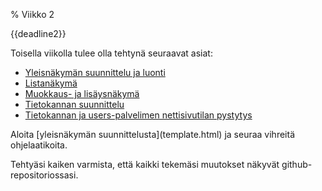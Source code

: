 % Viikko 2
<!-- order: 1 -->

<wip />

<deadline>{{deadline2}}</deadline>

Toisella viikolla tulee olla tehtynä seuraavat asiat:

* [Yleisnäkymän suunnittelu ja luonti](template.html)
* [Listanäkymä](listanakyma.html)
* [Muokkaus- ja lisäysnäkymä](lomake.html)
* [Tietokannan suunnittelu](tietokanta.html)
* [Tietokannan ja users-palvelimen nettisivutilan pystytys](tekniikka.html)

<ohje>
Aloita [yleisnäkymän suunnittelusta](template.html) ja seuraa vihreitä ohjelaatikoita.

Tehtyäsi kaiken varmista, että kaikki tekemäsi muutokset näkyvät github-repositoriossasi.
</ohje>
